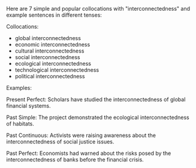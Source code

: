 Here are 7 simple and popular collocations with "interconnectedness" and example sentences in different tenses:

Collocations:

- global interconnectedness
- economic interconnectedness
- cultural interconnectedness
- social interconnectedness 
- ecological interconnectedness
- technological interconnectedness
- political interconnectedness

Examples:  

Present Perfect: 
Scholars have studied the interconnectedness of global financial systems.

Past Simple: 
The project demonstrated the ecological interconnectedness of habitats.  

Past Continuous:
Activists were raising awareness about the interconnectedness of social justice issues.

Past Perfect: 
Economists had warned about the risks posed by the interconnectedness of banks before the financial crisis.